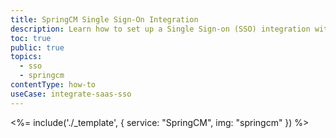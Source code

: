 ```yaml
---
title: SpringCM Single Sign-On Integration
description: Learn how to set up a Single Sign-on (SSO) integration with SpringCM and Auth0.
toc: true
public: true
topics:
  - sso
  - springcm
contentType: how-to
useCase: integrate-saas-sso
---
```


<%= include('./_template', {
  service: "SpringCM",
  img: "springcm"
}) %>
